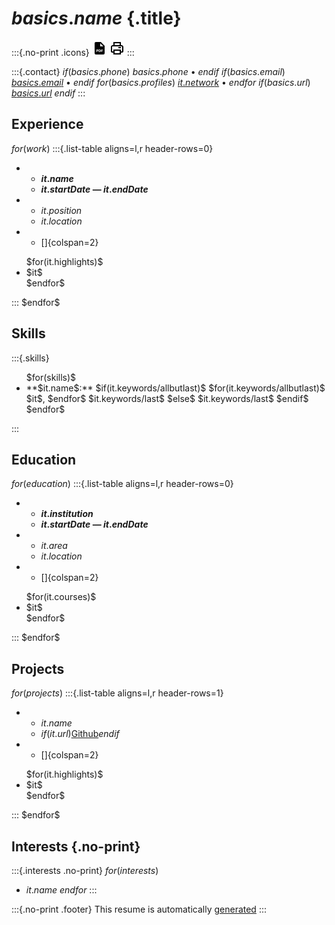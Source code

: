 # $basics.name$ {.title}

:::{.no-print .icons}
[<svg xmlns="http://www.w3.org/2000/svg" width="24" height="24" viewBox="0 0 24 24" style="fill: rgba(0, 0, 0, 1);transform: ;msFilter:;"><path d="M8.267 14.68c-.184 0-.308.018-.372.036v1.178c.076.018.171.023.302.023.479 0 .774-.242.774-.651 0-.366-.254-.586-.704-.586zm3.487.012c-.2 0-.33.018-.407.036v2.61c.077.018.201.018.313.018.817.006 1.349-.444 1.349-1.396.006-.83-.479-1.268-1.255-1.268z"></path><path d="M14 2H6a2 2 0 0 0-2 2v16a2 2 0 0 0 2 2h12a2 2 0 0 0 2-2V8l-6-6zM9.498 16.19c-.309.29-.765.42-1.296.42a2.23 2.23 0 0 1-.308-.018v1.426H7v-3.936A7.558 7.558 0 0 1 8.219 14c.557 0 .953.106 1.22.319.254.202.426.533.426.923-.001.392-.131.723-.367.948zm3.807 1.355c-.42.349-1.059.515-1.84.515-.468 0-.799-.03-1.024-.06v-3.917A7.947 7.947 0 0 1 11.66 14c.757 0 1.249.136 1.633.426.415.308.675.799.675 1.504 0 .763-.279 1.29-.663 1.615zM17 14.77h-1.532v.911H16.9v.734h-1.432v1.604h-.906V14.03H17v.74zM14 9h-1V4l5 5h-4z"></path></svg>](./resume.pdf)
[<svg xmlns="http://www.w3.org/2000/svg" width="24" height="24" viewBox="0 0 24 24" style="fill: rgba(0, 0, 0, 1);transform: ;msFilter:;"><path d="M19 7h-1V2H6v5H5c-1.654 0-3 1.346-3 3v7c0 1.103.897 2 2 2h2v3h12v-3h2c1.103 0 2-.897 2-2v-7c0-1.654-1.346-3-3-3zM8 4h8v3H8V4zm8 16H8v-4h8v4zm4-3h-2v-3H6v3H4v-7c0-.551.449-1 1-1h14c.552 0 1 .449 1 1v7z"></path><path d="M14 10h4v2h-4z"></path></svg>](javascript:if(window.print)window.print())
:::

:::{.contact}
$if(basics.phone)$
$basics.phone$ •
$endif$
$if(basics.email)$
[$basics.email$](mailto:$basics.email$) •
$endif$
$for(basics.profiles)$
[$it.network$](https://$it.url$) •
$endfor$
$if(basics.url)$
[$basics.url$](https://$basics.url$)
$endif$
:::

## Experience

$for(work)$
:::{.list-table aligns=l,r header-rows=0}
   * - **$it.name$**
     - **$it.startDate$ — $it.endDate$**

   * - $it.position$
     - $it.location$

   * - []{colspan=2}
   <ul>
$for(it.highlights)$
     <li>$it$</li>
$endfor$
   </ul>
:::
$endfor$

## Skills

:::{.skills}
<ul>
$for(skills)$
<li>**$it.name$:**
    $if(it.keywords/allbutlast)$
        $for(it.keywords/allbutlast)$
            $it$,
        $endfor$
        $it.keywords/last$
    $else$
        $it.keywords/last$
    $endif$
</li>
$endfor$
</ul>
:::

## Education

$for(education)$
:::{.list-table aligns=l,r header-rows=0}
   * - **$it.institution$**
     - **$it.startDate$ — $it.endDate$**

   * - $it.area$
     - $it.location$

   * - []{colspan=2}
   <ul>
$for(it.courses)$
     <li>$it$</li>
$endfor$
   </ul>
:::
$endfor$

## Projects

$for(projects)$
:::{.list-table aligns=l,r header-rows=1}
   * - $it.name$
     - $if(it.url)$[Github]($it.url$)$endif$

   * - []{colspan=2}
   <ul>
$for(it.highlights)$
     <li>$it$</li>
$endfor$
   </ul>
:::
$endfor$

## Interests {.no-print}

:::{.interests .no-print}
$for(interests)$
* $it.name$
$endfor$
:::

:::{.no-print .footer}
This resume is automatically [generated](https://github.com/kencx/resume)
:::
